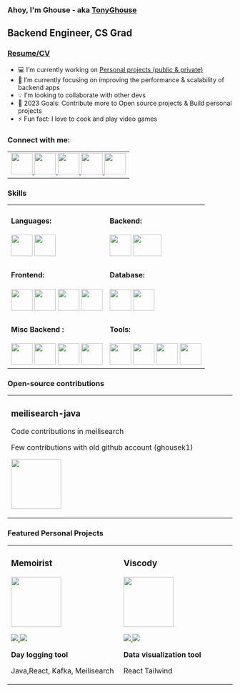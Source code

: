 ### Ahoy, I'm Ghouse - aka [TonyGhouse][website]

## Backend Engineer, CS Grad
### [Resume/CV][resume]

- :computer: I’m currently working on [Personal projects (public & private)][gitprojects]
- :blue_book: I’m currently focusing on improving the performance & scalability of backend apps
- :bulb: I’m looking to collaborate with other devs
- :dart: 2023 Goals: Contribute more to Open source projects & Build personal projects
- ⚡ Fun fact: I love to cook and play video games

### Connect with me:
<div align="left">
<table>
<tr>
<td >
<a href="https://tonyghouse.com" target="_blank">
 <img src="https://github.com/tonyghouse/tonyghouse/tree/main/assets/icons/website.png" style=" height:3rem; width:3rem;">
</a>
<a href="mailto:tonyghouseofficial@gmail.com" target="_blank">
 <img src="https://github.com/tonyghouse/tonyghouse/tree/main/assets/icons/email.png" style=" height:3rem; width:3rem;">
</a>
<a href="https://linkedin.com/in/tonyghouse" target="_blank">
 <img src="https://github.com/tonyghouse/tonyghouse/tree/main/assets/icons/linkedin.png" style=" height:3rem; width:3rem;">
</a>
<a href="https://twitter.com/tonyghouse" target="_blank">
 <img src="https://github.com/tonyghouse/tonyghouse/tree/main/assets/icons/twitter.png" style=" height:3rem; width:3rem;">
</a>
<a href="https://dev.to/tonyghouse" target="_blank">
 <img src="https://github.com/tonyghouse/tonyghouse/tree/main/assets/icons/devto.png" style=" height:3rem; width:3rem;">
</a>
</td>
</tr>                                                                
</table> 

### Skills
<div align="left">
<table>
<tr>
<td width="50%">
<h4 align="left" style="padding-top: 0rem;" style="padding-top: 0rem;">Languages: </h4>
<div class="languages" align="left">
 <img  src="https://github.com/tonyghouse/tonyghouse/tree/main/assets/icons/java.png" style=" height:3rem; width:3rem;" />
 <img  src="https://github.com/tonyghouse/tonyghouse/tree/main/assets/icons/javascript.png" style=" height:3rem; width:3rem;" />
</div>
</td>
<td width="50%">
<h4 align="left" style="padding-top: 0rem;">Backend: </h4>
<div class="backend" align="left">
<img src="https://github.com/tonyghouse/tonyghouse/tree/main/assets/icons/spring.png" style=" height:3rem; width:3rem;" />
<img src="https://github.com/tonyghouse/tonyghouse/tree/main/assets/icons/nodejs.png" style=" height:3rem; width:4rem;" />
</div>
</td>
</tr> 
<tr>
<td width="50%">
<h4 align="left" style="padding-top: 0rem;">Frontend: </h4>
<div class="frontend" align="left">
 <img src="https://github.com/tonyghouse/tonyghouse/tree/main/assets/icons/html.png" style=" height:3rem; width:3rem;" />
 <img src="https://github.com/tonyghouse/tonyghouse/tree/main/assets/icons/css.png" style=" height:3rem; width:3rem;" />
 <img src="https://github.com/tonyghouse/tonyghouse/tree/main/assets/icons/javascript.png" style=" height:3rem; width:3rem;" />
 <img src="https://github.com/tonyghouse/tonyghouse/tree/main/assets/icons/reactjs.png" style=" height:3rem; width:3rem;" />
</div>
</td>
<td width="50%">
<h4 align="left" style="padding-top: 0rem;">Database:</h4>
<div class="database" align="left">
 <img src="https://github.com/tonyghouse/tonyghouse/tree/main/assets/icons/postgresql.png" style=" height:3rem; width:3rem;" />
 <img src="https://github.com/tonyghouse/tonyghouse/tree/main/assets/icons/mongodb.png" style=" height:3rem; width:3rem;" />
</div>
</td>
</tr>  
<tr>
<td width="50%">
<h4 align="left" style="padding-top: 0rem;">Misc Backend : </h4>
<div class="misc-backend" align="left">
 <img src="https://github.com/tonyghouse/tonyghouse/tree/main/assets/icons/redis.png" style=" height:3rem; width:3rem;" />
 <img src="https://github.com/tonyghouse/tonyghouse/tree/main/assets/icons/kafka.png" style=" height:3rem; width:3rem;" />
 <img src="https://github.com/tonyghouse/tonyghouse/tree/main/assets/icons/meilisearch.png" style=" height:3rem; width:3rem;" />
 <img src="https://github.com/tonyghouse/tonyghouse/tree/main/assets/icons/graphql.png" style=" height:3rem; width:3rem;" />
</div>
</td>
<td width="50%">
<h4 align="left" style="padding-top: 0rem;">Tools:</h4>
<div class="misc-tools" align="left">
 <img src="https://github.com/tonyghouse/tonyghouse/tree/main/assets/icons/terminal.png" style=" height:3rem; width:3rem;" />
 <img src="https://github.com/tonyghouse/tonyghouse/tree/main/assets/icons/git.png" style=" height:3rem; width:3rem;" />
 <img src="https://github.com/tonyghouse/tonyghouse/tree/main/assets/icons/docker.png" style=" height:3rem; width:3rem;" />
 <img src="https://github.com/tonyghouse/tonyghouse/tree/main/assets/icons/kubernetes.png" style=" height:3rem; width:3rem;" />
</div>
</td>
</tr>                                                               
</table> 

### Open-source contributions
<div align="left">
<table>
<tr>
<td width="33%">
<h3 align="left">meilisearch-java</h3>
<div align="left">
<p> Code contributions in meilisearch </p>
<p> Few contributions with old github account (ghousek1) </p>
<a href="https://github.com/meilisearch/meilisearch-java" target="_blank">
<img src="https://github.com/tonyghouse/tonyghouse/tree/main/assets/icons/meilisearch.png" style="width: 7rem;"></a>
<p>
</p>
</div>
</td>

</tr>                                                                
</table> 

### Featured Personal Projects
<div align="left">
<table>
<tr>
<td width="33%">
<h3 align="left">Memoirist</h3>
<div align="left">
<a href="https://github.com/tonyghouse/memoirist" target="_blank">
<img src="https://github.com/tonyghouse/tonyghouse/tree/main/assets/icons/github.png" style="width: 7rem;"></a>
<p>
<a href="https://github.com/tonyghouse/memoirist" target="_blank">
<img src="https://img.shields.io/badge/CODE-ff9?style=for-the-badge&logo=github&logoColor=black">
</a>
<a href="https://github.com/tonyghouse/memoirist" target="_blank">
<img src="https://img.shields.io/badge/-website-green?style=for-the-badge&color=d1ed58">
</a>
</p>
<p><strong> Day logging tool</strong></p>
<p>Java,React, Kafka, Meilisearch</p>
</div>
</td>


<td width="33%">                                                                                     
<h3 align="left">Viscody</h3>
<div align="left">
<a href="https://github.com/tonyghouse/viscody" target="_blank"><img src="https://github.com/tonyghouse/tonyghouse/tree/main/assets/icons/github.png" style="width: 7rem;"></a>
<p>
<a href="https://github.com/tonyghouse/viscody" target="_blank">
<img src="https://img.shields.io/badge/CODE-ff9?style=for-the-badge&logo=github&logoColor=black"">
</a>
<a href="https://github.com/tonyghouse/viscody" target="_blank">
<img src="https://img.shields.io/badge/-website-green?style=for-the-badge&color=d1ed58">
</a>
</p>
<p><strong>Data visualization tool</strong> </p>
<p>React Tailwind</p>
</div>
</td>
</tr>                                                                
</table>

[email]: mailto:tonyghouseofficial@gmail.com
[website]: https://tonyghouse.com
[linkedin]: https://linkedin.com/in/tonyghouse
[twitter]: https://twitter.com/tonyghouse
[reddit]: https://reddit.com/u/tonyghouse
[devto]: https://dev.to/tonyghouse
[github]: https://github.com/tonyghouse?tab=repositories
[gitprojects]: https://github.com/tonyghouse?tab=repositories
[meilisearch]: https://github.com/meilisearch/meilisearch-java
[resume]: ./assets/files/Ghouse_Resume.pdf
                                                                              
</div>                                                                                    